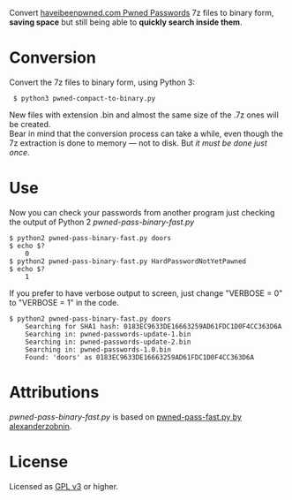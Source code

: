 Convert [haveibeenpwned.com Pwned Passwords](https://haveibeenpwned.com/Passwords) 7z files to binary form, **saving space** but still being able to **quickly search inside them**.
  
Conversion
==========

Convert the 7z files to binary form, using Python 3:
    
     $ python3 pwned-compact-to-binary.py    

New files with extension .bin and almost the same size of the .7z ones will be created.   
Bear in mind that the conversion process can take a while, even though the 7z extraction is done to memory — not to disk. But *it must be done just once*.

Use
===

Now you can check your passwords from another program just checking the output of Python 2 *pwned-pass-binary-fast.py*
    
	$ python2 pwned-pass-binary-fast.py doors
	$ echo $?
		0
	$ python2 pwned-pass-binary-fast.py HardPasswordNotYetPawned
	$ echo $?
		1

If you prefer to have verbose output to screen, just change "VERBOSE = 0" to "VERBOSE = 1" in the code.

	$ python2 pwned-pass-binary-fast.py doors
		Searching for SHA1 hash: 0183EC9633DE16663259AD61FDC1D0F4CC363D6A
		Searching in: pwned-passwords-update-1.bin
		Searching in: pwned-passwords-update-2.bin
		Searching in: pwned-passwords-1.0.bin
		Found: 'doors' as 0183EC9633DE16663259AD61FDC1D0F4CC363D6A

Attributions
============

*pwned-pass-binary-fast.py* is based on [pwned-pass-fast.py by alexanderzobnin](https://gist.github.com/alexanderzobnin/09db0c9f74754d32d3c2538d4d6a3b0d).

License
=======

Licensed as [GPL v3](http://www.gnu.org/licenses/gpl-3.0.en.html) or higher.   

